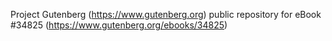 Project Gutenberg (https://www.gutenberg.org) public repository for eBook #34825 (https://www.gutenberg.org/ebooks/34825)
